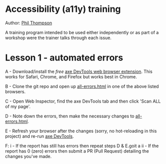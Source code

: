 # Accessibility (a11y) training

Author: [Phil Thompson](https://philthompson.co.uk)

A training program intended to be used either independently or as part of a workshop were the trainer talks through each issue.

# Lesson 1 - automated errors

A - Download/install the _free_ [axe DevTools web browser extension](https://www.deque.com/axe/browser-extensions/). This works for Safari, Chrome, and Firefox but works best in Chrome.

B - Clone the git repo and open up [all-errors.html](./all-errors.html) in one of the above listed browsers.

C - Open Web Inspector, find the axe DevTools tab and then click 'Scan ALL of my page'.

D - Note down the errors, then make the necessary changes to [all-errors.html](./all-errors.html).

E - Refresh your browser after the changes (sorry, no hot-reloading in this project) and re-run [axe DevTools](https://www.deque.com/axe/browser-extensions/).

F:
i - If the report has still has errors then repeat steps D & E.goit a
ii - If the report has 0 (zero) errors then submit a PR (Pull Request) detailing the changes you've made.
